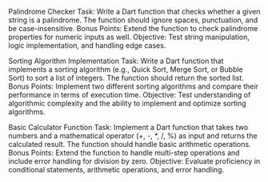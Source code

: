 Palindrome Checker Task: Write a Dart function that checks whether a given string is a palindrome.
The function should ignore spaces, punctuation, and be case-insensitive.
Bonus Points: Extend the function to check palindrome properties for numeric inputs as well.
Objective: Test string manipulation, logic implementation, and handling edge cases.

Sorting Algorithm Implementation Task: Write a Dart function that implements a sorting algorithm (e.g., Quick Sort, Merge Sort, or Bubble Sort) to sort a list of integers.
The function should return the sorted list. 
Bonus Points: Implement two different sorting algorithms and compare their performance in terms of execution time.
Objective: Test understanding of algorithmic complexity and the ability to implement and optimize sorting algorithms.

Basic Calculator Function Task: Implement a Dart function that takes two numbers and a mathematical operator (+, -, *, /, %) as input and returns the calculated result.
The function should handle basic arithmetic operations.
Bonus Points: Extend the function to handle multi-step operations and include error handling for division by zero.
Objective: Evaluate proficiency in conditional statements, arithmetic operations, and error handling.
